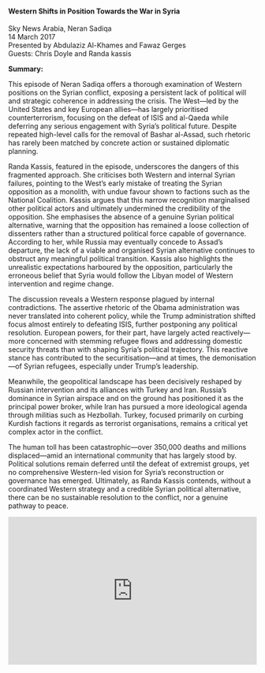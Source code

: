 <h4>Western Shifts in Position Towards the War in Syria</h4>

Sky News Arabia, Neran Sadiqa  
14 March 2017  
Presented by Abdulaziz Al-Khames and Fawaz Gerges  
Guests: Chris Doyle and Randa kassis  

<b>Summary:</b>

This episode of Neran Sadiqa offers a thorough examination of Western positions on the Syrian conflict, exposing a persistent lack of political will and strategic coherence in addressing the crisis. The West—led by the United States and key European allies—has largely prioritised counterterrorism, focusing on the defeat of ISIS and al-Qaeda while deferring any serious engagement with Syria’s political future. Despite repeated high-level calls for the removal of Bashar al-Assad, such rhetoric has rarely been matched by concrete action or sustained diplomatic planning.

Randa Kassis, featured in the episode, underscores the dangers of this fragmented approach. She criticises both Western and internal Syrian failures, pointing to the West’s early mistake of treating the Syrian opposition as a monolith, with undue favour shown to factions such as the National Coalition. Kassis argues that this narrow recognition marginalised other political actors and ultimately undermined the credibility of the opposition. She emphasises the absence of a genuine Syrian political alternative, warning that the opposition has remained a loose collection of dissenters rather than a structured political force capable of governance. According to her, while Russia may eventually concede to Assad’s departure, the lack of a viable and organised Syrian alternative continues to obstruct any meaningful political transition. Kassis also highlights the unrealistic expectations harboured by the opposition, particularly the erroneous belief that Syria would follow the Libyan model of Western intervention and regime change.

The discussion reveals a Western response plagued by internal contradictions. The assertive rhetoric of the Obama administration was never translated into coherent policy, while the Trump administration shifted focus almost entirely to defeating ISIS, further postponing any political resolution. European powers, for their part, have largely acted reactively—more concerned with stemming refugee flows and addressing domestic security threats than with shaping Syria’s political trajectory. This reactive stance has contributed to the securitisation—and at times, the demonisation—of Syrian refugees, especially under Trump’s leadership.

Meanwhile, the geopolitical landscape has been decisively reshaped by Russian intervention and its alliances with Turkey and Iran. Russia’s dominance in Syrian airspace and on the ground has positioned it as the principal power broker, while Iran has pursued a more ideological agenda through militias such as Hezbollah. Turkey, focused primarily on curbing Kurdish factions it regards as terrorist organisations, remains a critical yet complex actor in the conflict.

The human toll has been catastrophic—over 350,000 deaths and millions displaced—amid an international community that has largely stood by. Political solutions remain deferred until the defeat of extremist groups, yet no comprehensive Western-led vision for Syria’s reconstruction or governance has emerged. Ultimately, as Randa Kassis contends, without a coordinated Western strategy and a credible Syrian political alternative, there can be no sustainable resolution to the conflict, nor a genuine pathway to peace.

<p></p>
<center>
<div style="display: flex; justify-content: center; position:relative;width: 100%;height: 300px;"><iframe
    src="https://iframe.mediadelivery.net/embed/455361/18ae59c9-b8f3-49c4-b505-b9418234e980?autoplay=false&loop=false&muted=false&preload=true&responsive=true"
    loading="lazy" style="border:0;height:100%;width: 520px;"
    allow="accelerometer;gyroscope;autoplay;encrypted-media;picture-in-picture;" allowfullscreen="true"></iframe>
</div>
</center>  
<p></p>
